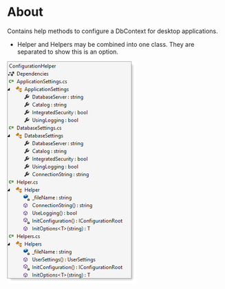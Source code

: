 ﻿# About

Contains help methods to configure a DbContext for desktop applications.

- Helper and Helpers may be combined into one class. They are separated to show this is an option.

![img](assets/configLib.png) 

